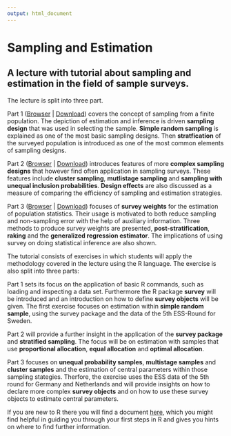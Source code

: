 ```yaml
---
output: html_document
---
```

# Sampling and Estimation
## A lecture with tutorial about sampling and estimation in the field of sample surveys. 

The lecture is split into three part.

Part 1 ([Browser](https://github.com/BernStZi/SamplingAndEstimation/blob/master/GESISsusc2015_Day1.pdf) | 
[Download](https://github.com/BernStZi/SamplingAndEstimation/raw/short/lecture/GESISsusc2015_Day1.pdf))
covers the concept of sampling from a finite population. The depiction of estimation and inference is driven  **sampling design** that was used in selecting the sample. **Simple random sampling** is explained as one of the most basic sampling designs. Then **stratfication** of the surveyed population is introduced as one of the most common elements of sampling designs.

Part 2 ([Browser](https://github.com/BernStZi/SamplingAndEstimation/blob/master/GESISsusc2015_Day2.pdf) | 
[Download](https://github.com/BernStZi/SamplingAndEstimation/raw/short/lecture/GESISsusc2015_Day2.pdf))
introduces features of more **complex sampling designs** that however find often application in sampling surveys.
These features include **cluster sampling**, **mutlistage sampling** and **sampling with unequal inclusion probabilities**.
**Design effects** are also discussed as a measure of comparing the efficiency of sampling and estimation strategies.

Part 3 ([Browser](https://github.com/BernStZi/SamplingAndEstimation/blob/master/GESISsusc2015_Day3.pdf) | 
[Download](https://github.com/BernStZi/SamplingAndEstimation/raw/short/lecture/GESISsusc2015_Day3.pdf))
focuses of **survey weights** for the estimation of population statistics. Their usage is motivated to both reduce sampling and non-sampling error with the help of auxiliary information. Three methods to produce survey weights are presented, **post-stratification**, **raking** and the **generalized regression estimator**.
The implications of using survey on doing statistical inference are also shown.


The tutorial consists of exercises in which students will apply the methodology covered in the lecture using the R language. The exercise is also split into three parts:

Part 1 sets its focus on the application of basic R commands, such as loading and inspecting a data set. Furthermore the R package **survey** will be introduced and an introduction on how to define **survey objects** will be given. The first exercise focuses on estimation within **simple random sample**, using the survey package and the data of the 5th ESS-Round for Sweden.

Part 2 will provide a further insight in the application of the **survey package** and **stratified sampling**. The focus will be on estimation with samples that use **proportional allocation**, **equal allocation** and **optimal allocation**.

Part 3 focuses on **unequal probability samples**, **multistage samples** and **cluster samples** and the estimation of central parameters within those sampling stategies. Therfore, the exercise uses the ESS data of the 5th round for Germany and Netherlands and will provide insights on how to declare more complex **survey objects** and on how to use these survey objects to estimate central parameters.


If you are new to R there you will find a document [here](https://github.com/BernStZi/SamplingAndEstimation/blob/short/tutorial/preparation/Preparation.md), which you might find helpful in guiding you through your first steps in R and gives you hints on where to find further information.

